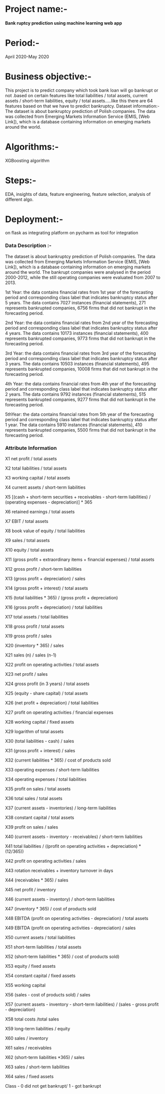 # Project name:- 

#### Bank ruptcy prediction using machine learning web app

# Period:-

April 2020-May 2020

# Business objective:- 

This project is to predict company which took bank loan will go bankrupt or not .based on certain features like total liabilities / total assets, current assets / short-term liabilities, equity / total assets…..like this there are 64 features based on that we have to predict bankruptcy. Dataset information:- The dataset is about bankruptcy prediction of Polish companies. The data was collected from Emerging Markets Information Service (EMIS, [Web Link]), which is a database containing information on emerging markets around the world. 

# Algorithms:- 

XGBoosting algorithm

# Steps:-

EDA, insights of data, feature engineering, feature selection, analysis of different algo.

# Deployment:-

on flask as integrating platform on pycharm as tool for integration

### Data Description :-

The dataset is about bankruptcy prediction of Polish companies. The data was collected from Emerging Markets
Information Service (EMIS, [Web Link]), which is a database containing information on emerging markets around the world.
The bankrupt companies were analysed in the period 2000-2012, while the still operating companies were evaluated from
2007 to 2013.


1st Year: the data contains financial rates from 1st year of the forecasting period and corresponding class label that
indicates bankruptcy status after 5 years. The data contains 7027 instances (financial statements), 271 represents
bankrupted companies, 6756 firms that did not bankrupt in the forecasting period.


2nd Year: the data contains financial rates from 2nd year of the forecasting period and corresponding class label that
indicates bankruptcy status after 4 years. The data contains 10173 instances (financial statements), 400 represents
bankrupted companies, 9773 firms that did not bankrupt in the forecasting period.


3rd Year: the data contains financial rates from 3rd year of the forecasting period and corresponding class label that
indicates bankruptcy status after 3 years. The data contains 10503 instances (financial statements), 495 represents
bankrupted companies, 10008 firms that did not bankrupt in the forecasting period.


4th Year: the data contains financial rates from 4th year of the forecasting period and corresponding class label that
indicates bankruptcy status after 2 years. The data contains 9792 instances (financial statements), 515 represents
bankrupted companies, 9277 firms that did not bankrupt in the forecasting period.


5thYear: the data contains financial rates from 5th year of the forecasting period and corresponding class label that indicates
bankruptcy status after 1 year. The data contains 5910 instances (financial statements), 410 represents bankrupted companies, 
5500 firms that did not bankrupt in the forecasting period.

### Attribute Information 


X1 net profit / total assets

X2 total liabilities / total assets

X3 working capital / total assets


X4 current assets / short-term liabilities

X5 [(cash + short-term securities + receivables - short-term liabilities) / (operating expenses - depreciation)] * 365

X6 retained earnings / total assets

X7 EBIT / total assets

X8 book value of equity / total liabilities

X9 sales / total assets

X10 equity / total assets

X11 (gross profit + extraordinary items + financial expenses) / total assets

X12 gross profit / short-term liabilities

X13 (gross profit + depreciation) / sales

X14 (gross profit + interest) / total assets

X15 (total liabilities * 365) / (gross profit + depreciation)

X16 (gross profit + depreciation) / total liabilities

X17 total assets / total liabilities

X18 gross profit / total assets

X19 gross profit / sales

X20 (inventory * 365) / sales

X21 sales (n) / sales (n-1)

X22 profit on operating activities / total assets

X23 net profit / sales

X24 gross profit (in 3 years) / total assets

X25 (equity - share capital) / total assets

X26 (net profit + depreciation) / total liabilities

X27 profit on operating activities / financial expenses

X28 working capital / fixed assets

X29 logarithm of total assets

X30 (total liabilities - cash) / sales

X31 (gross profit + interest) / sales

X32 (current liabilities * 365) / cost of products sold

X33 operating expenses / short-term liabilities

X34 operating expenses / total liabilities

X35 profit on sales / total assets

X36 total sales / total assets

X37 (current assets - inventories) / long-term liabilities

X38 constant capital / total assets

X39 profit on sales / sales

X40 (current assets - inventory - receivables) / short-term liabilities

X41 total liabilities / ((profit on operating activities + depreciation) * (12/365))

X42 profit on operating activities / sales

X43 rotation receivables + inventory turnover in days

X44 (receivables * 365) / sales

X45 net profit / inventory

X46 (current assets - inventory) / short-term liabilities

X47 (inventory * 365) / cost of products sold

X48 EBITDA (profit on operating activities - depreciation) / total assets

X49 EBITDA (profit on operating activities - depreciation) / sales

X50 current assets / total liabilities

X51 short-term liabilities / total assets

X52 (short-term liabilities * 365) / cost of products sold)

X53 equity / fixed assets

X54 constant capital / fixed assets

X55 working capital

X56 (sales - cost of products sold) / sales

X57 (current assets - inventory - short-term liabilities) / (sales - gross profit - depreciation)

X58 total costs /total sales


X59 long-term liabilities / equity

X60 sales / inventory

X61 sales / receivables

X62 (short-term liabilities *365) / sales

X63 sales / short-term liabilities

X64 sales / fixed assets

Class - 0 did not get bankrupt/ 1 - got bankrupt
